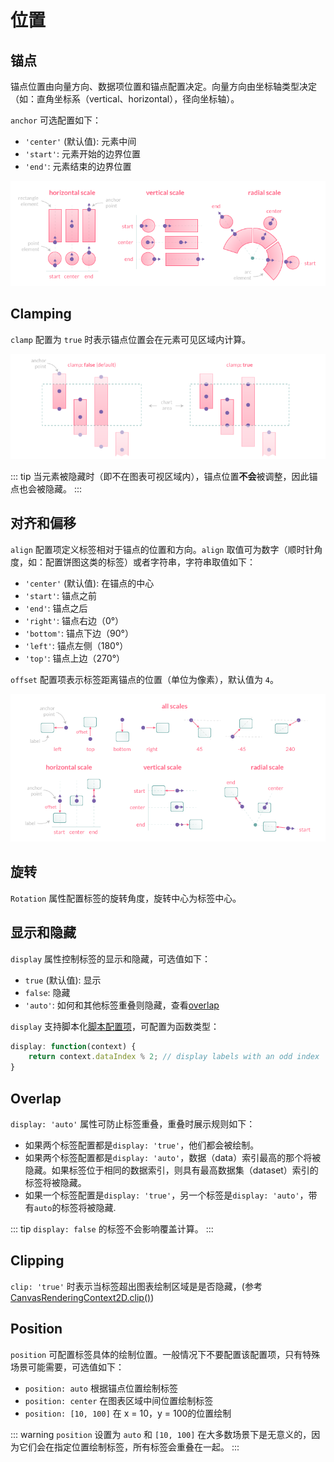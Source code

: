 # 位置

## 锚点

锚点位置由向量方向、数据项位置和锚点配置决定。向量方向由坐标轴类型决定（如：直角坐标系（vertical、horizontal），径向坐标轴）。

`anchor` 可选配置如下：
- `'center'` (默认值): 元素中间
- `'start'`: 元素开始的边界位置
- `'end'`: 元素结束的边界位置

![chartjs-plugin-datalabels](../assets/anchor.png)

## Clamping

`clamp` 配置为 `true` 时表示锚点位置会在元素可见区域内计算。

![chartjs-plugin-datalabels](../assets/clamp.png)

::: tip
当元素被隐藏时（即不在图表可视区域内），锚点位置**不会**被调整，因此锚点也会被隐藏。
:::

## 对齐和偏移

`align` 配置项定义标签相对于锚点的位置和方向。`align` 取值可为数字（顺时针角度，如：配置饼图这类的标签）或者字符串，字符串取值如下：

- `'center'` (默认值): 在锚点的中心
- `'start'`: 锚点之前
- `'end'`: 锚点之后
- `'right'`: 锚点右边（0°）
- `'bottom'`: 锚点下边（90°）
- `'left'`: 锚点左侧（180°）
- `'top'`: 锚点上边（270°）

`offset` 配置项表示标签距离锚点的位置（单位为像素），默认值为 `4`。

![chartjs-plugin-datalabels](../assets/align.png)

## 旋转

`Rotation` 属性配置标签的旋转角度，旋转中心为标签中心。

## 显示和隐藏

`display` 属性控制标签的显示和隐藏，可选值如下：

- `true` (默认值): 显示
- `false`: 隐藏
- `'auto'`: 如何和其他标签重叠则隐藏，查看[overlap](#overlap)

`display` 支持脚本化[脚本配置项](options.md#脚本配置项)，可配置为函数类型：

```javascript
display: function(context) {
    return context.dataIndex % 2; // display labels with an odd index
}
```

## Overlap

`display: 'auto'` 属性可防止标签重叠，重叠时展示规则如下：

- 如果两个标签配置都是`display: 'true'`，他们都会被绘制。
- 如果两个标签配置都是`display: 'auto'`，数据（data）索引最高的那个将被隐藏。如果标签位于相同的数据索引，则具有最高数据集（dataset）索引的标签将被隐藏。
- 如果一个标签配置是`display: 'true'`，另一个标签是`display: 'auto'`，带有`auto`的标签将被隐藏.

::: tip
`display: false` 的标签不会影响覆盖计算。
:::

## Clipping

`clip: 'true'` 时表示当标签超出图表绘制区域是是否隐藏，(参考 [CanvasRenderingContext2D.clip()](https://developer.mozilla.org/en-US/docs/Web/API/CanvasRenderingContext2D/clip))

## Position

`position` 可配置标签具体的绘制位置。一般情况下不要配置该配置项，只有特殊场景可能需要，可选值如下：

- `position: auto` 根据锚点位置绘制标签
- `position: center` 在图表区域中间位置绘制标签
- `position: [10, 100]` 在 x = 10，y = 100的位置绘制

::: warning
`position` 设置为 `auto` 和 `[10, 100]` 在大多数场景下是无意义的，因为它们会在指定位置绘制标签，所有标签会重叠在一起。
:::
